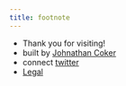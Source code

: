 ```yaml
---
title: footnote
---
```


* Thank you for visiting!
* built by [Johnathan Coker](https://johnatahncoker.com)
* connect [twitter](https://twitter.com/johncokerdev)
* [Legal](/legal)
